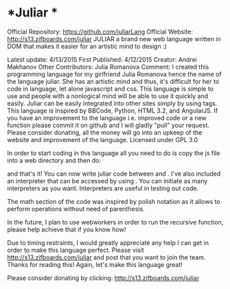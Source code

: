 # *Juliar *

Official Repository: https://github.com/juliarLang
Official Website: http://s13.zifboards.com/juliar
JULIAR a brand new web language written in DOM that makes it easier for an artistic mind to design :)

Latest update: 4/13/2015
First Published: 4/12/2015
Creator: Andrei Makhanov
Other Contributors: Julia Romanova
Comment:
	I created this programming language for my girlfriend Julia Romanova hence the name of the language juliar.
	She has an artistic mind and thus, it's difficult for her to code in language, let alone javascript and css.
	This language is simple to use and people with a nonlogical mind will be able to use it quickly and easily.
	Juliar can be easily  integrated into other sites simply by using <juliar></juliar> tags.
	This language is inspired by BBCode, Python, HTML 3.2, and AngularJS.
	If you have an improvement to the language i.e. improved code or a new function please commit it on github 
	and I will gladly "pull" your request.
	Please consider donating, all the money will go into an upkeep of the website and improvement of the language.
	Licensed under GPL 3.0
	
In order to start coding in this language all you need to do is copy the js file into a web directory and then do:

<script src="/path/to/julia"></script>
<juliar></juliar>

and that's it! You can now write juliar code between <juliar> and </juliar>.
I've also included an interpreter that can be accessed by using <ijuliar></ijuliar>. You can initiate as many interpreters as you want. Interpreters are useful in testing out code.

The math section of the code was inspired by polish notation as it allows to perform operations without need of parenthesis.

In the future, I plan to use webworkers in order to run the recursive function, please help achieve that if you know how!

Due to timing restraints, I would greatly appreciate any help I can get in order to make this language perfect. Please visit 
 http://s13.zifboards.com/juliar and post that you want to join the team. Thanks for reading this! Again, let's make this language great!
 
 Please consider donating by clicking:
 http://s13.zifboards.com/juliar
